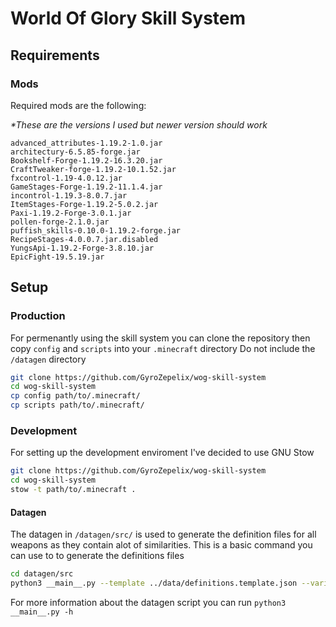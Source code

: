 # World Of Glory Skill System

## Requirements

### Mods
Required mods are the following:

*\*These are the versions I used but newer version should work*
```
advanced_attributes-1.19.2-1.0.jar
architectury-6.5.85-forge.jar
Bookshelf-Forge-1.19.2-16.3.20.jar
CraftTweaker-forge-1.19.2-10.1.52.jar
fxcontrol-1.19-4.0.12.jar
GameStages-Forge-1.19.2-11.1.4.jar
incontrol-1.19.3-8.0.7.jar
ItemStages-Forge-1.19.2-5.0.2.jar
Paxi-1.19.2-Forge-3.0.1.jar
pollen-forge-2.1.0.jar
puffish_skills-0.10.0-1.19.2-forge.jar
RecipeStages-4.0.0.7.jar.disabled
YungsApi-1.19.2-Forge-3.8.10.jar
EpicFight-19.5.19.jar
```

## Setup

### Production
For permenantly using the skill system you can clone the repository then copy `config` and `scripts` into your `.minecraft` directory
Do not include the `/datagen` directory

```bash
git clone https://github.com/GyroZepelix/wog-skill-system
cd wog-skill-system
cp config path/to/.minecraft/
cp scripts path/to/.minecraft/
```

### Development
For setting up the development enviroment I've decided to use GNU Stow

```bash
git clone https://github.com/GyroZepelix/wog-skill-system
cd wog-skill-system
stow -t path/to/.minecraft . 
```

#### Datagen
The datagen in `/datagen/src/` is used to generate the definition files for all weapons as they contain alot of similarities.
This is a basic command you can use to to generate the definitions files
```bash
cd datagen/src
python3 __main__.py --template ../data/definitions.template.json --variables ../data/weapons.json --output_name definitions.json --recursive 2 
```
For more information about the datagen script you can run `python3 __main__.py -h`